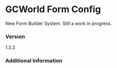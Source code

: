 # GCWorld Form Config

New Form Builder System.  Still a work in progress.




### Version
1.3.3

### Additional Information
